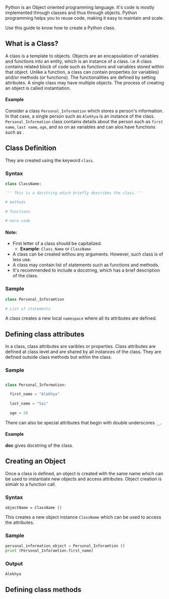 Python is an Object oriented programming language. It's code is mostly implemented through classes and thus through objects. Python programming helps you to reuse code, making it easy to maintain and scale. 
  
Use this guide to know how to create a Python class.
  
## What is a Class? 
  
A class is a template to objects. Objects are an encapsulation of variables and functions into an entity, which is an instance of a class. i.e A class contains related block
of code such as functions and variables stored within that object. Unlike a function, a class can contain properties (or variables) and/or methods (or functions). The functionalities are defined by setting attributes. A single class may have multiple objects. The process of creating an object is called instantiation.
  
#### Example
  
Consider a class `Personal_Information` which stores a person's information. In that case, a single person such as `Alekhya` is an instance of the class. `Personal_Information` class contains details about the person such as `first name`, `last name`, `age`, and so on as variables and can alos have functions such as .
  
## Class Definition
  
They are created using the keyword `class`.
  
### Syntax
  
``` python
class ClassName:

''' This is a docstring which briefly describes the class.'''

# methods
    
# functions
    
# more code
```

#### Note:
  
- First letter of a class should be capitalized.
   - **Example**: `Class_Name` or `ClassName` 
-  A class can be created withou any arguments. However, such class is of less use.
-  A class may contain list of statements such as functions and methods.
-  It's recommended to include a docstring, which has a brief description of the class. 

### Sample
  
``` python
class Personal_Inforamtion
  
# List of statements
```

A class creates a new local `namespace` where all its attributes are defined. 
  
## Defining class attributes

In a class, class attributes are varibles or properties. Class attributes are defined at class level and are shared by all instances of the class. They are defined outside class methods but within the class.

### Sample 

``` python

class Personal_Information:

  first_name = "Alekhya"
  
  last_name = "Sai"
  
  age = 20
```


There can also be special attributes that begin with double underscores `__`.

#### Example

__doc__ gives docstring of the class.

## Creating an Object

Once a class is defined, an object is created with the same name which can be used to instantiate new objects and access attributes. Object creation is simialr to a function call.

### Syntax

``` curl
objectName = ClassName ()
```

This creates a new object instance `ClassName` which can be used to access the attributes. 

### Sample 

``` python
personal_information_object = Personal_Inforamtion ()
print (Personal_Inforamtion.first_name)
```
### Output

``` curl
Alekhya
```

## Defining class methods


  
  
  
  
 
  
  
